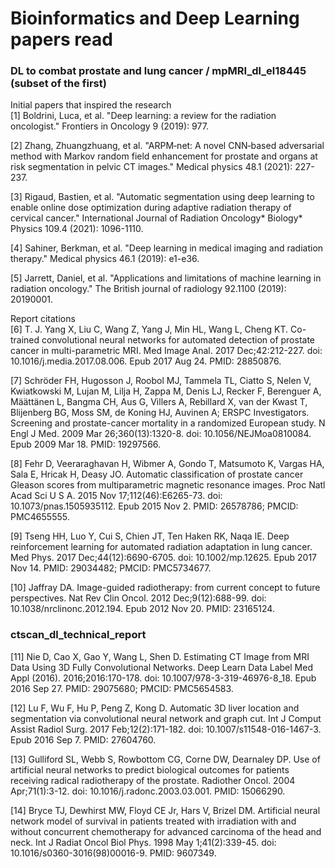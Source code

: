 # Bioinformatics and Deep Learning papers read
### DL to combat prostate and lung cancer  /  mpMRI_dl_el18445 (subset of the first)
Initial papers that inspired the research  
[1] Boldrini, Luca, et al. "Deep learning: a review for the radiation oncologist." Frontiers in Oncology 9 (2019): 977. 

[2] Zhang, Zhuangzhuang, et al. "ARPM‐net: A novel CNN‐based adversarial method with Markov random field enhancement for prostate and organs at risk segmentation in pelvic CT images." Medical physics 48.1 (2021): 227-237.  

[3] Rigaud, Bastien, et al. "Automatic segmentation using deep learning to enable online dose optimization during adaptive radiation therapy of cervical cancer." International Journal of Radiation Oncology* Biology* Physics 109.4 (2021): 1096-1110.  

[4] Sahiner, Berkman, et al. "Deep learning in medical imaging and radiation therapy." Medical physics 46.1 (2019): e1-e36.  

[5] Jarrett, Daniel, et al. "Applications and limitations of machine learning in radiation oncology." The British journal of radiology 92.1100 (2019): 20190001.  

Report citations  
[6] T. J. Yang X, Liu C, Wang Z, Yang J, Min HL, Wang L, Cheng KT. Co-trained convolutional neural networks for automated detection of prostate cancer in multi-parametric MRI. Med Image Anal. 2017 Dec;42:212-227. doi: 10.1016/j.media.2017.08.006. Epub 2017 Aug 24. PMID: 28850876. 

[7] Schröder FH, Hugosson J, Roobol MJ, Tammela TL, Ciatto S, Nelen V, Kwiatkowski M, Lujan M, Lilja H, Zappa M, Denis LJ, Recker F, Berenguer A, Määttänen L, Bangma CH, Aus G, Villers A, Rebillard X, van der Kwast T, Blijenberg BG, Moss SM, de Koning HJ, Auvinen A; ERSPC Investigators. Screening and prostate-cancer mortality in a randomized European study. N Engl J Med. 2009 Mar 26;360(13):1320-8. doi: 10.1056/NEJMoa0810084. Epub 2009 Mar 18. PMID: 19297566. 

[8] Fehr D, Veeraraghavan H, Wibmer A, Gondo T, Matsumoto K, Vargas HA, Sala E, Hricak H, Deasy JO. Automatic classification of prostate cancer Gleason scores from multiparametric magnetic resonance images. Proc Natl Acad Sci U S A. 2015 Nov 17;112(46):E6265-73. doi: 10.1073/pnas.1505935112. Epub 2015 Nov 2. PMID: 26578786; PMCID: PMC4655555. 

[9] Tseng HH, Luo Y, Cui S, Chien JT, Ten Haken RK, Naqa IE. Deep reinforcement learning for automated radiation adaptation in lung cancer. Med Phys. 2017 Dec;44(12):6690-6705. doi: 10.1002/mp.12625. Epub 2017 Nov 14. PMID: 29034482; PMCID: PMC5734677.

[10] Jaffray DA. Image-guided radiotherapy: from current concept to future perspectives. Nat Rev Clin Oncol. 2012 Dec;9(12):688-99. doi: 10.1038/nrclinonc.2012.194. Epub 2012 Nov 20. PMID: 23165124.

### ctscan_dl_technical_report
[11] Nie D, Cao X, Gao Y, Wang L, Shen D. Estimating CT Image from MRI Data Using 3D Fully Convolutional Networks. Deep Learn Data Label Med Appl (2016). 2016;2016:170-178. doi: 10.1007/978-3-319-46976-8_18. Epub 2016 Sep 27. PMID: 29075680; PMCID: PMC5654583.

[12] Lu F, Wu F, Hu P, Peng Z, Kong D. Automatic 3D liver location and segmentation via convolutional neural network and graph cut. Int J Comput Assist Radiol Surg. 2017 Feb;12(2):171-182. doi: 10.1007/s11548-016-1467-3. Epub 2016 Sep 7. PMID: 27604760.

[13] Gulliford SL, Webb S, Rowbottom CG, Corne DW, Dearnaley DP. Use of artificial neural networks to predict biological outcomes for patients receiving radical radiotherapy of the prostate. Radiother Oncol. 2004 Apr;71(1):3-12. doi: 10.1016/j.radonc.2003.03.001. PMID: 15066290.

[14] Bryce TJ, Dewhirst MW, Floyd CE Jr, Hars V, Brizel DM. Artificial neural network model of survival in patients treated with irradiation with and without concurrent chemotherapy for advanced carcinoma of the head and neck. Int J Radiat Oncol Biol Phys. 1998 May 1;41(2):339-45. doi: 10.1016/s0360-3016(98)00016-9. PMID: 9607349.
